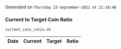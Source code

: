 Generated on `Thursday 23-September-2021 at 21:18:48`

### Current to Target Coin Ratio
`current_coin_ratio.sh`

Date|Current|Target|Ratio
---|---|---|---
